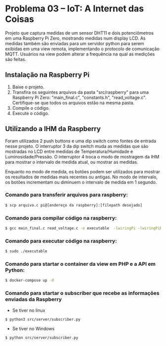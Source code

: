 # Problema 03 – IoT: A Internet das Coisas

<p>Projeto que captura medidas de um sensor DHT11 e dois potenciômetros em uma Raspberry Pi Zero, mostrando medidas num display LCD. As medidas também são enviadas para um servidor python para serem exibidas em uma view remota, implementando o protocolo de comunicação MQTT. Usuários na view podem alterar a frequência na qual as medições são feitas.
</p>

## Instalação na Raspberry Pi

<ol>
  <li>Baixe o projeto.</li>
  <li>Transfira os seguintes arquivos da pasta "src/raspberry" para uma Raspberry Pi Zero: "main_final.c", "constants.h", "read_voltage.c". Certifique-se que todos os arquivos estão na mesma pasta.</li>
  <li>Compile o código.</li>
  <li>Execute o código.</li>
</ol>

## Utilizando a IHM da Raspberry

Foram utilizados 2 push buttons e uma dip switch como fontes de entrada nesse projeto. O interruptor 3 da dip switch muda as medidas que são mostradas no LCD entre medidas de Temperatura/Humidade e Luminosidade/Pressão. O interruptor 4 troca o modo de mostragem da IHM para mostrar o intervalo de medida atual, ou mostrar as medidas.

Enquanto no modo de medida, os botões podem ser utilizados para mostrar os resultados de medidas mais recentes ou antigas. No modo de intervalo, os botões incrementam ou diminuem o intervalo de medida em 1 segundo.

### Comando para transferir arquivos para raspberry:
```sh
$ scp arquivo.c pi@[endereço da raspberry]:[filepath desejado]
```

### Comando para compilar código na raspberry:
```sh
$ gcc main_final.c read_voltage.c -o executable  -lwiringPi -lwiringPiDev -lm -lpthread -lmosquitto
```
### Comando para executar código na raspberry:
```sh
$ sudo ./executable
```

### Comando para startar o container da view em PHP e a API em Python:
```sh
$ docker-compose up -d
```
### Comando para startar o subscriber que recebe as informações enviadas da Raspberry
- Se tiver no linux
```sh
$ python3 src/server/subscriber.py
```
- Se tiver no Windows
```sh
$ python src/server/subscriber.py
```
